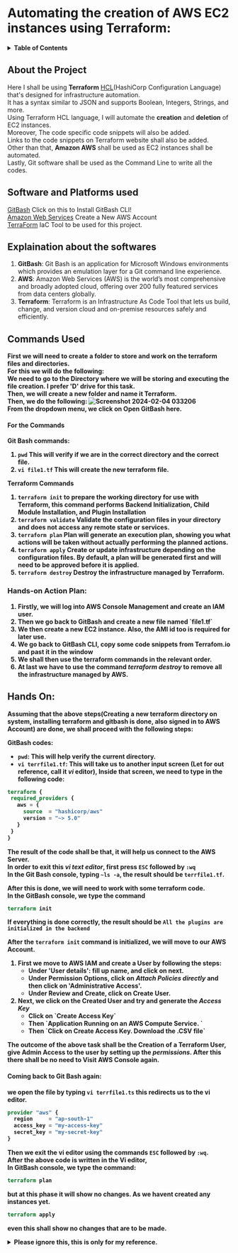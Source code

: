# Automating the <b>creation</b> of AWS EC2 instances using Terraform: 
<details>
<summary><strong>Table of Contents</strong></summary>
  <ul>
    <li>
      <a href="#about-the-project">About the Project</a>
    </li>
    <li>
      <a href="#software-and-platforms-used">Software and Platforms used</a> 
      <ul>
        <li>GitBash</li>
        <li>Amazon AWS</li>
        <li>Terraform</li>
      </ul>
    </li>
    <li><a href="#explaination-about-the-softwares">Explaination about the softwares</a>
      <ul>
        <li>About Git</li>
        <li>About AWS</li>
        <li>About terraform</li>
      </ul>
    </li>
    <li><a href="#commands-used">Commands Used</a></li>
    <li><a href="#hands-on">Hands On</a></li>
  </ul>
</details> 

<!-- About the project -->
## About the Project 
Here I shall be using <b>Terraform</b> [HCL](https://www.shecodes.io/athena/2110-what-is-hcl-infrastructure-automation-language#:~:text=HCL%20(HashiCorp%20Configuration%20Language)%20is,%2C%20integers%2C%20strings%20and%20more.)(HashiCorp Configuration Language) that's designed for infrastructure automation.  
It has a syntax similar to JSON and supports Boolean, Integers, Strings, and more.   
Using Terraform HCL language, I will automate the <b>creation</b> and <b>deletion</b> of EC2 instances.  
Moreover, The code specific code snippets will also be added.   
Links to the code snippets on Terraform website shall also be added.   
Other than that, <b>Amazon AWS</b> shall be used as EC2 instances shall be automated.  
Lastly, Git software shall be used as the Command Line to write all the codes.   

## Software and Platforms used  
[GitBash](https://git-scm.com/downloads) Click on this to Install GitBash CLI!  
[Amazon Web Services](https://aws.amazon.com/free/?gclid=Cj0KCQiA5fetBhC9ARIsAP1UMgESWbcWaBqkpQLyXzAFMOau-lEZmO0XAVO5W7_XWl96v4wMG-f8r0waAvMmEALw_wcB&trk=09863622-0e2a-4080-9bba-12d378e294ba&sc_channel=ps&ef_id=Cj0KCQiA5fetBhC9ARIsAP1UMgESWbcWaBqkpQLyXzAFMOau-lEZmO0XAVO5W7_XWl96v4wMG-f8r0waAvMmEALw_wcB:G:s&s_kwcid=AL!4422!3!453325184878!e!!g!!aws%20amazon%20console!10712784862!111477280451) Create a New AWS Account    
[TerraForm](https://www.terraform.io/)  IaC Tool to be used for this project. 

## Explaination about the softwares  
1. <b>GitBash</b>:
   Git Bash is an application for Microsoft Windows environments which provides an emulation layer for a Git command line experience.
2. <b>AWS</b>:
   Amazon Web Services (AWS) is the world’s most comprehensive and broadly adopted cloud, offering over 200 fully featured services from data centers globally.
3. <b>Terraform</b>:
   Terraform is an Infrastructure As Code Tool that lets us build, change, and version cloud and on-premise resources safely and efficiently.

## Commands Used  
<b> First we will need to create a folder to store and work on the terraform files and directories.  
For this we will do the following:  
We need to go to the Directory where we will be storing and executing the file creation. I prefer <b>'D'</b> drive for this task.  
Then, we will create a new folder and name it Terraform.  
Then, we do the following: ![Screenshot 2024-02-04 033206](https://github.com/Faysal-Ezaz/Project_AWS/assets/95119493/901403dc-472c-4ea0-bdfe-6470881d3b46)  
From the dropdown menu, we click on <b>Open GitBash here.</b>  
#### For the <b>Commands</b>  
<b>Git Bash commands: </b>  
1. `pwd` This will verify if we are in the correct directory and the correct file.  
2. `vi file1.tf`  This will create the new terraform file.  

<b>Terraform Commands</b>  
1. `terraform init` to prepare the working directory for use with Terraform, this command performs Backend Initialization, Child Module Installation, and Plugin Installation 
2. `terraform validate`  Validate the configuration files in your directory and does not access any remote state or services.
3. `terraform plan`  Plan will generate an execution plan, showing you what actions will be taken without actually performing the planned actions.
4. `terraform apply`  Create or update infrastructure depending on the configuration files. By default, a plan will be generated first and will need to be approved before it is applied.
5. `terraform destroy`   Destroy the infrastructure managed by Terraform.

### Hands-on Action Plan: 
<ol>
  <li>Firstly, we will log into AWS Console Management and create an IAM user.</li>
  <li>Then we go back to GitBash and create a new file named `file1.tf`</li>
  <li>We then create a new EC2 instance. Also, the AMI id too is required for later use.</li>
  <li>We go back to GitBash CLI, copy some code snippets from Terrafom.io and past it in the window</li>
  <li>We shall then use the terraform commands in the relevant order.</li>
  <li>At last we have to use the command <i>terraform destroy</i> to remove all the infrastructure managed by AWS.</li>
</ol>  

## Hands On:   
Assuming that the above steps(Creating a new <b>terraform directory</b> on system, <b>installing terraform</b> and <b>gitbash</b> is done, also <b>signed in to AWS</b> Account) are done, we shall proceed with the following steps:  

<b>GitBash</b> codes:  
- `pwd`: This will help verify the current directory.
- `vi terrfile1.tf`: This will take us to another input screen <b>(Let for out reference, call it <i>vi</i> editor), Inside that screen, we need to type in the following code:
```terraform
terraform {
 required_providers {
   aws = {
     source  = "hashicorp/aws"
     version = "~> 5.0"
   }
 }
}
```
The result of the code shall be that, it will help us connect to the <b>AWS Server</b>.   
In order to exit this <i>vi text editor</i>, first press `ESC` followed by `:wq`  
In the <b>Git Bash</b> console, typing `~ls -a`, the result should be `terrfile1.tf`.

After this is done, we will need to work with some <b>terraform code</b>.   
In the GitBash console, we type the command  
```terraform
terraform init
```
If everything is done correctly, the result should be `All the plugins are initialized in the backend`  

After the `terraform init` command is initialized, we will move to our <b>AWS Account</b>.  
<ol>
  <li>
    First we move to <b>AWS IAM</b> and create a User by following the steps:
    <ul>
      <li>Under 'User details': fill up name, and click on next.</li>
      <li>Under <b>Permission Options</b>, click on <i>Attach Policies directly</i> and then click on 'Administrative Access'.</li>
      <li>Under Review and Create, click on <b>Create User</b>.</li>
    </ul>
  </li>
  <li>
    Next, we click on the <b>Created User</b> and try and generate the <i>Access Key</i>
    <ul>
      <li>Click on `Create Access Key`</li>
      <li>Then `Application Running on an AWS Compute Service. `</li>
      <li>Then `Click on Create Access Key. Download the .CSV file`</li>
    </ul>
  </li>
</ol>  
The outcome of the above task shall be the <b>Creation of a Terraform User</b>, give <b>Admin Access</b> to the user by setting up the <i>permissions</i>.  
After this there shall be no need to Visit AWS Console again.  

#### Coming back to Git Bash again:  
we open the file by typing `vi terrfile1.ts` this redirects us to the vi editor.  
```terraform
provider "aws" {
  region     = "ap-south-1"
  access_key = "my-access-key"
  secret_key = "my-secret-key"
} 
```
Then we exit the vi editor using the commands `ESC` followed by `:wq`.  
After the above code is written in the Vi editor,   
In GitBash console, we type the command:   
```terraform
terraform plan
```
but at this phase it will show no changes. As we havent created any instances yet.  
```terraform
terraform apply
```
even this shall show no changes that are to be made. 

<details>
  <summary>Please ignore this, this is only for my reference. </summary>
  Refer to this link for Terraform Cheat sheet.  
  https://spacelift.io/blog/terraform-commands-cheat-sheet
</details>
